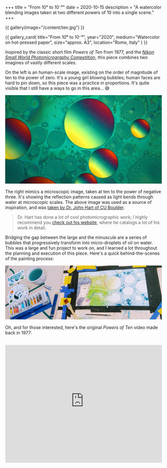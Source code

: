 +++
title = "From 10° to 10⁻³"
date = 2020-10-15
description = "A watercolor blending images taken at two different powers of 10 into a single scene."
+++

{{ gallery(image="/content/ten.jpg") }}

<div class="narrow">

{{ 
    gallery_card(
        title="From 10⁰ to 10⁻³", 
        year="2020", 
        medium="Watercolor on hot-pressed paper", 
        size="approx. A3", 
        location="Rome, Italy"
    ) 
}}

Inspired by the classic short film *Powers of Ten* from 1977, and the [*Nikon Small World Photomicrography Competition*](https://www.nikonsmallworld.com/), this piece combines two imagines of vastly different scales.

On the left is an human-scale image, existing on the order of magnitude of ten to the power of zero. It's a young girl blowing bubbles; human faces are hard to pin down, so this piece was a practice in proportions. It's quite visible that I still have a ways to go in this area... 😅

![Oil on water, creating beautiful refraction patterns](/content/oil.jpg)

The right mimics a microscopic image, taken at ten to the power of negative three. It's showing the reflection patterns caused as light bends through water at microscopic scales. The above image was used as a source of inspiration, and was [taken by Dr. John Hart of CU Boulder](https://www.nikonsmallworld.com/galleries/2014-small-world-in-motion-competition/oil-on-water).

> Dr. Hart has done a lot of cool photomicrographic work; I highly recommend you [check out his website](http://www.hart3d.com/pages/gallery-content/index.html), where he catalogs a lot of his work in detail.

Bridging the gap between the large and the minuscule are a series of bubbles that progressively transform into micro-droplets of oil on water. This was a large and fun project to work on, and I learned a lot throughout the planning and execution of this piece. Here's a quick behind-the-scenes of the painting process:

![Work in progress painting on the right, watercolors, tape, and other materials on the left](/content/ten-wip.jpg)

Oh, and for those interested, here's the original *Powers of Ten* video made back in 1977:

<br>
<div style="position: relative; width: 100%; padding-top: 75%">
<iframe style="width: 100%; height: 100%; position: absolute; top: 0; left: 0; right: 0; left: 0;" src="https://www.youtube-nocookie.com/embed/0fKBhvDjuy0?start=13" title="YouTube video player" frameborder="0" allow="accelerometer; autoplay; clipboard-write; encrypted-media; gyroscope; picture-in-picture" allowfullscreen></iframe>
</div>

</div>
